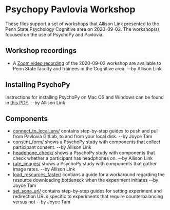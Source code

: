 # Psychopy Pavlovia Workshop

These files support a set of workshops that Allison Link presented to the Penn State Psychology Cognitive area on 2020-09-02.
The workshop(s) focused on the use of PsychoPy and Pavlovia.

## Workshop recordings

- A [Zoom video recording](https://pennstateoffice365-my.sharepoint.com/:f:/g/personal/bpw10_psu_edu/EqpSR2DZMwlMr5CR9BrjaD8BVYuJSFn2izlLQGn0Bkm6pA?e=3npJjp) of the 2020-09-02 workshop are available to Penn State faculty and trainees in the Cognitive area. --by Allison Link

## Installing PsychoPy

Instructions for installing PsychoPy on Mac OS and Windows can be found in [this PDF](pdf/PsychoPy_Python_Installation.pdf). --by Allison Link

## Components

- [connect_to_local_env/](connect_to_local_env) contains step-by-step guides to push and pull from Pavlovia GitLab, to and from your local disk. --by Joyce Tam
- [consent_form/](consent_form) shows a PsychoPy study with components that collect participant consent. --by Allison Link
- [headphone_check/](headphone_check) shows a PsychoPy study with components that check whether a participant has headphones on. --by Allison Link
- [rate_images/](rate_images) shows a PsychoPy study with components that gather image rates. --by Allison Link
- [load_resources_faster/](load_resources_faster) contians a guide for a workaround regarding the resource downloading bottleneck when the experiment initiates --by Joyce Tam
- [set_sona_url/](set_sona_url) contains step-by-step guides for setting experiment and redirection URLs specific to experiments that require counterbalancing versus not --by Joyce Tam
